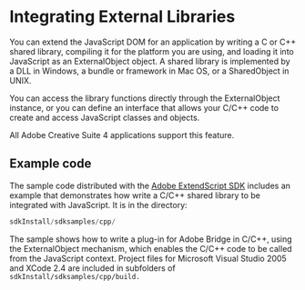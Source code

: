 # Integrating External Libraries

You can extend the JavaScript DOM for an application by writing a C or C++ shared library, compiling it for the platform you are using, and loading it into JavaScript as an ExternalObject object. A shared library is implemented by a DLL in Windows, a bundle or framework in Mac OS, or a SharedObject in UNIX.

You can access the library functions directly through the ExternalObject instance, or you can define an interface that allows your C/C++ code to create and access JavaScript classes and objects.

All Adobe Creative Suite 4 applications support this feature.

## Example code

The sample code distributed with the [Adobe ExtendScript SDK](https://github.com/Adobe-CEP/CEP-Resources/tree/master/ExtendScript-Toolkit) includes an example that demonstrates how write a C/C++ shared library to be integrated with JavaScript. It is in the directory:

```javascript
sdkInstall/sdksamples/cpp/
```

The sample shows how to write a plug-in for Adobe Bridge in C/C++, using the ExternalObject mechanism, which enables the C/C++ code to be called from the JavaScript context. Project files for Microsoft Visual Studio 2005 and XCode 2.4 are included in subfolders of `sdkInstall/sdksamples/cpp/build.`

